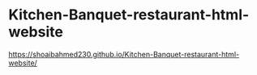# Kitchen-Banquet-restaurant-html-website
https://shoaibahmed230.github.io/Kitchen-Banquet-restaurant-html-website/
